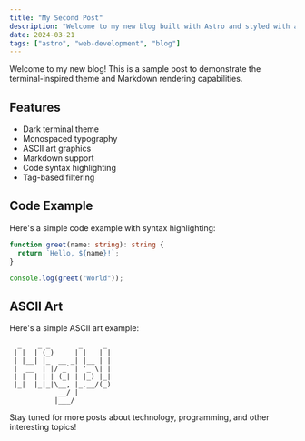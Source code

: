 ```yaml
---
title: "My Second Post"
description: "Welcome to my new blog built with Astro and styled with a terminal-inspired theme."
date: 2024-03-21
tags: ["astro", "web-development", "blog"]
---
```


Welcome to my new blog! This is a sample post to demonstrate the terminal-inspired theme and Markdown rendering capabilities.

## Features

- Dark terminal theme
- Monospaced typography
- ASCII art graphics
- Markdown support
- Code syntax highlighting
- Tag-based filtering

## Code Example

Here's a simple code example with syntax highlighting:

```typescript
function greet(name: string): string {
  return `Hello, ${name}!`;
}

console.log(greet("World"));
```

## ASCII Art

Here's a simple ASCII art example:

```
  _    _ _       _     _
 | |  | (_)     | |   | |
 | |__| |_  __ _| |__ | |
 |  __  | |/ _` | '_ \| |
 | |  | | | (_| | |_) |_|
 |_|  |_|_|\__, |_.__/(_)
            __/ |
           |___/
```

Stay tuned for more posts about technology, programming, and other interesting topics!

<div class="prose prose-invert ...">
  <Content />
</div>
